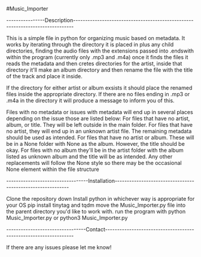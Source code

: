 #Music_Importer

----------------Description------------------------------------------------------------------------------

This is a simple file in python for organizing music based on metadata. 
It works by iterating through the directory it is placed in plus any child directories, finding the audio files with the extensions passed into .endswith within the program (currently only .mp3 and .m4a)
once it finds the files it reads the metadata and then cretes directories for the artist, inside that directory it'll make an album directory and then rename the file with the title of the track and place it inside. 

If the directory for either artist or album exsists it should place the renamed files inside the appropriate directory. If there are no files ending in .mp3 or .m4a in the directory it will produce a message to inform you of this. 

Files with no metadata or issues with metadata will end up in several places depending on the issue those are listed below:
    For files that have no artist, album, or title. They will be left outside in the main folder. 
    For files that have no artist, they will end up in an unknown artist file. The remaining metadata should be used as intended. 
    For files that have no artist or album. These will be in a None folder with None as the album. However, the title should be okay. 
    For files with no album they'll be in the artist folder with the album listed as unknown album and the title will be as intended. 
    Any other replacements will follow the None style so there may be the occasional None element within the file structure

----------------------------------Installation-----------------------------------------------------------

Clone the repository down
Install python in whichever way is appropriate for your OS
pip install tinytag and tqdm 
move the Music_Importer.py file into the parent directory you'd like to work with. 
run the program with python Music_Importer.py or python3 Music_Importer.py

---------------------------------Contact-----------------------------------------------------------------

If there are any issues please let me know!

